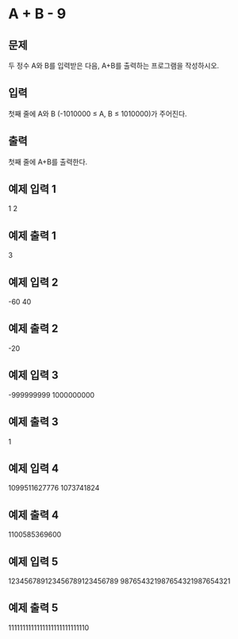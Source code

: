 # A + B - 9

## 문제
두 정수 A와 B를 입력받은 다음, A+B를 출력하는 프로그램을 작성하시오.

## 입력
첫째 줄에 A와 B (-1010000 ≤ A, B ≤ 1010000)가 주어진다.

## 출력
첫째 줄에 A+B를 출력한다.

## 예제 입력 1
1 2
## 예제 출력 1
3
## 예제 입력 2
-60 40
## 예제 출력 2
-20
## 예제 입력 3
-999999999 1000000000
## 예제 출력 3
1
## 예제 입력 4
1099511627776 1073741824
## 예제 출력 4
1100585369600
## 예제 입력 5
123456789123456789123456789 987654321987654321987654321
## 예제 출력 5
1111111111111111111111111110